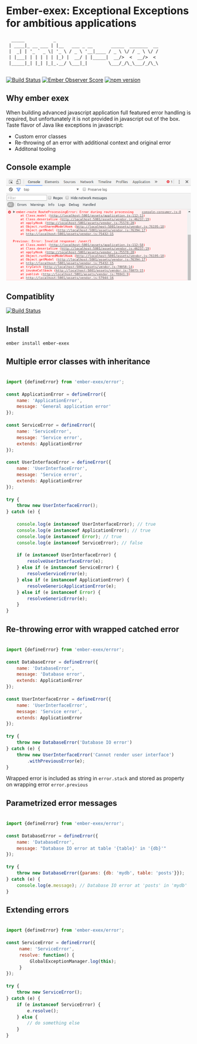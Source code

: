 # Ember-exex: Exceptional Exceptions for ambitious applications

```
  _____           _                                       
 | ____|_ __ ___ | |__   ___ _ __       _____  _______  __
 |  _| | '_ ` _ \| '_ \ / _ \ '__|____ / _ \ \/ / _ \ \/ /
 | |___| | | | | | |_) |  __/ | |_____|  __/>  <  __/>  < 
 |_____|_| |_| |_|_.__/ \___|_|        \___/_/\_\___/_/\_\
                                                               
```

[![Build Status](https://travis-ci.org/janmisek/ember-exex.svg)](https://travis-ci.org/janmisek/ember-exex) 
[![Ember Observer Score](http://emberobserver.com/badges/ember-exex.svg)](https://emberobserver.com/addons/ember-exex)
[![npm version](https://badge.fury.io/js/ember-exex.svg)](https://badge.fury.io/js/ember-exex)

## Why ember exex

When building advanced javascript application full featured error handling is required, but unfortunately it is not provided in javascript out of the box. Taste flavor of Java like exceptions in javascript:
- Custom error classes
- Re-throwing of an error with additional context and original error
- Additonal tooling

## Console example

![alt tag](https://raw.githubusercontent.com/janmisek/ember-exex/master/github/error.png)

## Compatiblity
[![Build Status](https://saucelabs.com/browser-matrix/janmisek.svg)](https://saucelabs.com/u/janmisek)

## Install
```
ember install ember-exex

```

## Multiple error classes with inheritance
```javascript

import {defineError} from 'ember-exex/error';

const ApplicationError = defineError({
    name: 'ApplicationError', 
    message: 'General application error'
});

const ServiceError = defineError({
    name: 'ServiceError', 
    message: 'Service error', 
    extends: ApplicationError
});

const UserInterfaceError = defineError({
    name: 'UserInterfaceError', 
    message: 'Service error', 
    extends: ApplicationError
});

try {
    throw new UserInterfaceError();
} catch (e) {

    console.log(e instanceof UserInterfaceError); // true
    console.log(e instanceof ApplicationError); // true
    console.log(e instanceof Error); // true
    console.log(e instanceof ServiceError); // false
    
    if (e instanceof UserInterfaceError) {
        resolveUserInterfaceError(e);
    } else if (e instanceof ServiceError) {
        resolveServiceError(e);
    } else if (e instanceof ApplicationError) {
        resolveGenericApplicationError(e);
    } else if (e instanceof Error) {
        resolveGenericError(e);
    }
}
```

## Re-throwing error with wrapped catched error

```javascript

import {defineError} from 'ember-exex/error';

const DatabaseError = defineError({
    name: 'DatabaseError', 
    message: 'Database error', 
    extends: ApplicationError
});
      
const UserInterfaceError = defineError({
    name: 'UserInterfaceError', 
    message: 'Service error', 
    extends: ApplicationError
});

try {
    throw new DatabaseError('Database IO error')
} catch (e) {
    throw new UserInterfaceError('Cannot render user interface')
        .withPreviousError(e);
}
```

Wrapped error is included as string in `error.stack` and stored as property on wrapping error `error.previous`


## Parametrized error messages
```javascript

import {defineError} from 'ember-exex/error';

const DatabaseError = defineError({
    name: 'DatabaseError', 
    message: "Database IO error at table '{table}' in '{db}'"
});

try {
    throw new DatabaseError({params: {db: 'mydb', table: 'posts'}});
} catch (e) {
    console.log(e.message); // Database IO error at 'posts' in 'mydb'
}
```

## Extending errors
```javascript

import {defineError} from 'ember-exex/error';

const ServiceError = defineError({
     name: 'ServiceError', 
     resolve: function() {
         GlobalExceptionManager.log(this);
     }
});

try {
    throw new ServiceError();
} catch (e) {
    if (e instanceof ServiceError) {
        e.resolve();
    } else {
        // do something else
    }
}
```



